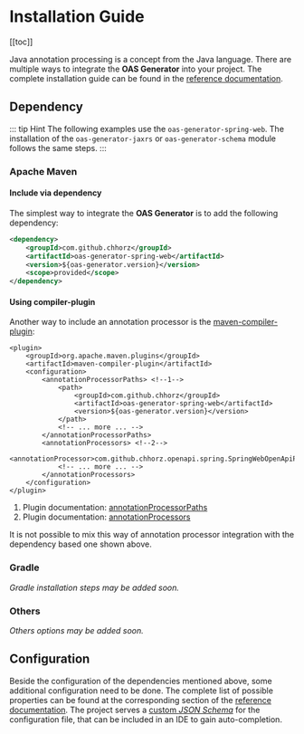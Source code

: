 # Installation Guide
[[toc]]

Java annotation processing is a concept from the Java language.
There are multiple ways to integrate the **OAS Generator** into your project.
The complete installation guide can be found in the [reference documentation](https://chhorz.github.io/oas-generator/docs/latest/oas-generator.html#_installation).

## Dependency 

::: tip Hint
The following examples use the `oas-generator-spring-web`.
The installation of the `oas-generator-jaxrs` or `oas-generator-schema` module follows the same steps.
:::

### Apache Maven

#### Include via dependency
The simplest way to integrate the **OAS Generator** is to add the following dependency:
``` xml
<dependency>
    <groupId>com.github.chhorz</groupId>
    <artifactId>oas-generator-spring-web</artifactId>
    <version>${oas-generator.version}</version>
    <scope>provided</scope>
</dependency>
```

#### Using compiler-plugin
Another way to include an annotation processor is the [maven-compiler-plugin](https://maven.apache.org/plugins/maven-compiler-plugin/compile-mojo.html):

``` xml{5,13}
<plugin>
    <groupId>org.apache.maven.plugins</groupId>
    <artifactId>maven-compiler-plugin</artifactId>
    <configuration>
        <annotationProcessorPaths> <!--1-->
            <path>
                <groupId>com.github.chhorz</groupId>
                <artifactId>oas-generator-spring-web</artifactId>
                <version>${oas-generator.version}</version>
            </path>
            <!-- ... more ... -->
        </annotationProcessorPaths>
        <annotationProcessors> <!--2-->
            <annotationProcessor>com.github.chhorz.openapi.spring.SpringWebOpenApiProcessor</annotationProcessor>
            <!-- ... more ... -->
        </annotationProcessors>
    </configuration>
</plugin>
```

1. Plugin documentation: [annotationProcessorPaths](https://maven.apache.org/plugins/maven-compiler-plugin/compile-mojo.html#annotationProcessorPaths)
2. Plugin documentation: [annotationProcessors](https://maven.apache.org/plugins/maven-compiler-plugin/compile-mojo.html#annotationProcessors)

It is not possible to mix this way of annotation processor integration with the dependency based one shown above.


### Gradle
_Gradle installation steps may be added soon._

### Others
_Others options may be added soon._

## Configuration
Beside the configuration of the dependencies mentioned above, some additional configuration need to be done.
The complete list of possible properties can be found at the corresponding section of the [reference documentation](https://chhorz.github.io/oas-generator/docs/latest/oas-generator.html#_configuration).
The project serves a [custom _JSON Schema_](https://chhorz.github.io/oas-generator/schema/oas-generator.schema.json) for the configuration file, that can be included in an IDE to gain auto-completion.
